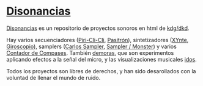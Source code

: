 # [Disonancias](https://www.edpanfleto.com/disonancias/)



[Disonancias](https://www.edpanfleto.com/disonancias/) es un repositorio de proyectos sonoros en html de [kdg/dkd](https://www.edpanfleto.com/kdgdkd/). 

Hay varios secuenciadores ([Piri-Cli-Cli](https://www.edpanfleto.com/disonancias/piriclicli.html), [Pasitrón](https://www.edpanfleto.com/disonancias/pasitron.html)), sintetizadores ([XYnte](https://www.edpanfleto.com/disonancias/xynte.html), [Giroscopio](https://www.edpanfleto.com/disonancias/giroscopio.html)), samplers ([Carlos Sampler](https://www.edpanfleto.com/disonancias/carlossampler.html), [Sampler / Monster](https://www.edpanfleto.com/disonancias/sampler_monster.html)) y varios [Contador de Compases](https://www.edpanfleto.com/disonancias/contador.html). También [demoras](https://www.edpanfleto.com/disonancias/demoras.html), que son experimentos aplicando efectos a la señal del micro, y las visualizaciones musicales [idos](https://www.edpanfleto.com/kdgdkd/_pgs/idos3.html?bpm=123).



Todos los proyectos son libres de derechos, y han sido desarollados con la voluntad de llenar el mundo de ruido. 


